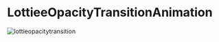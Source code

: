 # LottieeOpacityTransitionAnimation
![lottieopacitytransition](https://user-images.githubusercontent.com/37246279/95654789-070bb980-0b20-11eb-9515-3399da5a5842.gif)
